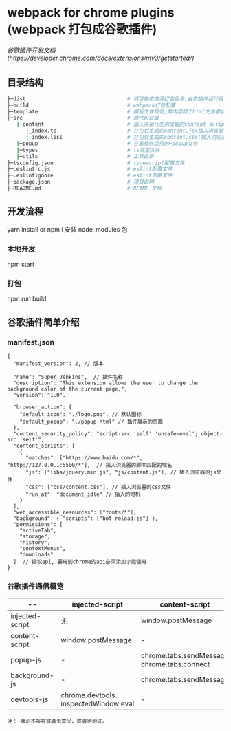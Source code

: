 # webpack for chrome plugins (webpack 打包成谷歌插件)

###### 谷歌插件开发文档 (https://developer.chrome.com/docs/extensions/mv3/getstarted/)

## 目录结构

```bash
├─dist                                 # 项目静态资源打包目录,谷歌插件运行目录
├─build                                # webpack打包配置
├─template                             # 模板文件目录,其内容除了html文件都会被复制到dist打包目录
├─src                                  # 源代码目录
   |─content                           # 插入并运行在浏览器的content_scripts文件
      |_index.ts                       # 打包后生成的content.js(插入浏览器的js脚本文件)
      |_index.less                     # 打包后生成的content.css(插入浏览器的css样式文件)
   |─popup                             # 谷歌插件运行的─popup文件
   |─types                             # ts类型文件
   |─utils                             # 工具目录
├─tsconfig.json                        # typescript配置文件
├─.eslintrc.js                         # eslint配置文件
├─.eslintignore                        # eslint忽略文件
├─package.json                         # 项目说明
├─README.md                            # REAME 文档
```

## 开发流程

yarn install or npm i 安装 node_modules 包

### 本地开发

npm start

### 打包

npm run build

## 谷歌插件简单介绍

### manifest.json

```
{
  "manifest_version": 2, // 版本

  "name": "Super Jenkins",  // 插件名称
  "description": "This extension allows the user to change the background color of the current page.",
  "version": "1.0",

  "browser_action": {
    "default_icon": "./logo.png", // 默认图标
    "default_popup": "./popup.html" // 插件展示的页面
  },
  "content_security_policy": "script-src 'self' 'unsafe-eval'; object-src 'self'",
  "content_scripts": [
    {
      "matches": ["https://www.baidu.com/*", "http://127.0.0.1:5500/*"],  // 插入浏览器的脚本匹配的域名
      "js": ["libs/jquery.min.js", "js/content.js"], // 插入浏览器的js文件
      "css": ["css/content.css"], // 插入浏览器的css文件
      "run_at": "document_idle" // 插入的时机
    }
  ],
  "web_accessible_resources": ["fonts/*"],
  "background": { "scripts": ["hot-reload.js"] },
  "permissions": [
    "activeTab",
    "storage",
    "history",
    "contextMenus",
    "downloads"
  ]  // 授权api, 要用到chrome的api必须添加才能使用
}

```

### 谷歌插件通信概览


| --     | injected-script | content-script | popup-js | background-js |
| ------ | --------------- | -------------- | -------- | ------------- |
| injected-script | 无 | window.postMessage | 无 | 无
content-script | window.postMessage | - | chrome.runtime.sendMessage chrome.runtime.connect | chrome.runtime.sendMessage chrome.runtime.connect
popup-js | - | chrome.tabs.sendMessage chrome.tabs.connect | - | chrome.extension. getBackgroundPage()
background-js | - | chrome.tabs.sendMessage | chrome.tabs.connect chrome.extension.getViews | -
devtools-js | chrome.devtools. inspectedWindow.eval | - | chrome.runtime.sendMessage | chrome.runtime.sendMessage |

```
注：-表示不存在或者无意义，或者待验证。
```
